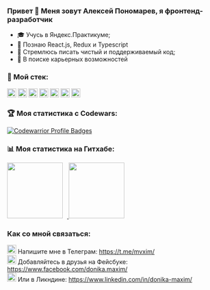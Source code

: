 ### Привет 👋 Меня зовут Алексей Пономарев, я фронтенд-разработчик

- 🎓 Учусь в Яндекс.Практикуме;
- 👾 Познаю React.js, Redux и Typescript
- 💎 Стремлюсь писать чистый и поддерживаемый код;
- 💼 В поиске карьерных возможностей

### 🔨 Мой стек:
<p>
<a href="https://www.w3.org/TR/html5/" title="HTML5"><img src="https://github.com/get-icon/geticon/raw/master/icons/html-5.svg" alt="HTML5" width="21px" height="21px"></a>
<a href="https://www.w3.org/TR/CSS/" title="CSS3"><img src="https://github.com/get-icon/geticon/raw/master/icons/css-3.svg" alt="CSS3" width="21px" height="21px"></a>
<a href="https://tc39.es/ecma262/" title="ECMAScript 6"><img src="https://github.com/get-icon/geticon/raw/master/icons/es6.svg" alt="ECMAScript 6" width="21px" height="21px"></a>
<a href="https://reactjs.org/" title="React"><img src="https://github.com/get-icon/geticon/raw/master/icons/react.svg" alt="React" width="21px" height="21px"></a>
<a href="https://www.npmjs.com/" title="npm"><img src="https://github.com/get-icon/geticon/raw/master/icons/npm.svg" alt="npm" width="21px" height="21px"></a>
<a href="https://webpack.js.org/" title="webpack"><img src="https://github.com/get-icon/geticon/raw/master/icons/webpack.svg" alt="webpack" width="21px" height="21px"></a>
<a href="https://git-scm.com/" title="git"><img src="https://raw.githubusercontent.com/get-icon/geticon/master/icons/git.svg" alt="git" width="21px" height="21px"></a>
</p>

### 🏆 Моя статистика с Codewars:
[![Codewarrior Profile Badges](https://www.codewars.com/users/Alexeyitm/badges/large)](https://www.codewars.com/users/Alexeyitm)

### 📊 Моя статистика на Гитхабе:

<div>
<a href="https://github-readme-stats.vercel.app/api?username=mvxim&show_icons=true">
  <img height="130" style="margin-right: 10px" src="https://github-readme-stats.vercel.app/api?username=mvxim&hide=contribs&show_icons=true" />
</a>
<a href="https://github-readme-stats.vercel.app/api/top-langs/?username=mvxim&layout=compact">
  <img height="130" src="https://github-readme-stats.vercel.app/api/top-langs/?username=mvxim&layout=compact" />
</a>
</div>

### Как со мной связаться:
<div>
<img src="https://raw.githubusercontent.com/get-icon/geticon/master/icons/telegram.svg" alt="Мой Телеграм" width="21px" height="21px">  Напишите мне в Телеграм: <a href="https://t.me/mvxim" title="Мой Телеграм">https://t.me/mvxim/</a><br>
<img src="https://raw.githubusercontent.com/get-icon/geticon/master/icons/facebook.svg" alt="Мой Фейбсук" width="21px" height="21px">  Добавляйтесь в друзья на Фейсбуке: <a href="https://www.facebook.com/donika.maxim" title="Мой Фейбсук">https://www.facebook.com/donika.maxim/</a><br>
<img src="https://raw.githubusercontent.com/get-icon/geticon/master/icons/linkedin-icon.svg" alt="Мой Линкдин" width="21px" height="21px">  Или в Ликндине: <a href="https://www.linkedin.com/in/donika-maxim/" title="Мой Линкдин">https://www.linkedin.com/in/donika-maxim/</a><br>
</div>
